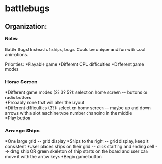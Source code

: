 # battlebugs

## Organization:

#### Notes:
Battle Bugs! Instead of ships, bugs. Could be unique and fun with cool animations.

Priorities:
*Playable game
*Different CPU difficulties 
*Different game modes


### Home Screen
*Different game modes (2? 3? 5?): select on home screen -- buttons or radio buttons  
    *Probably none that will alter the layout  
*Different difficulties (3?): select on home screen -- maybe up and down arrows with a slot machine type number   changing in the middle  
*Play button  

### Arrange Ships
*One large grid -- grid display
*Ships to the right -- grid display, keep it consistent
*User places ships on their grid -- click starting and ending cell --> drag ship OR green skeleton of ship starts on the board and user can move it with the arrow keys
*Begin game button
